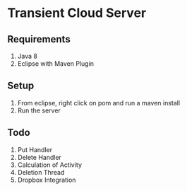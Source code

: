 Transient Cloud Server
======================

Requirements
------------
1. Java 8
2. Eclipse with Maven Plugin

Setup
-----

1. From eclipse, right click on pom and run a maven install
2. Run the server

Todo
----

1. Put Handler
2. Delete Handler
3. Calculation of Activity
4. Deletion Thread
5. Dropbox Integration
